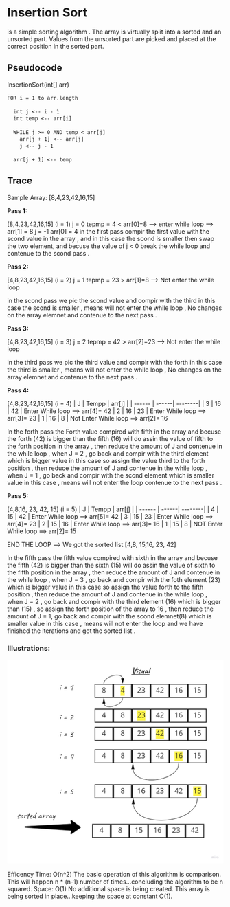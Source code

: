 # Insertion Sort
is a simple sorting algorithm . The array is virtually split into a sorted and an unsorted part. Values from the unsorted part are picked and placed at the correct position in the sorted part.

## Pseudocode

InsertionSort(int[] arr)

    FOR i = 1 to arr.length

      int j <-- i - 1
      int temp <-- arr[i]

      WHILE j >= 0 AND temp < arr[j]
        arr[j + 1] <-- arr[j]
        j <-- j - 1

      arr[j + 1] <-- temp

## Trace
Sample Array: [8,4,23,42,16,15]

**Pass 1:**

[8,4,23,42,16,15]          (i = 1)
   j = 0     tepmp = 4   < arr[0]=8   --> enter while loop 
==> arr[1] = 8
    j = -1     arr[0] = 4
in the first pass compir the first value with the scond value in the array , and in this case the scond is smaller then swap the two element, and becuse the value of j < 0 break the while loop and contenue to the scond pass .

**Pass 2:**

[4,8,23,42,16,15]           (i = 2)
    j = 1     tepmp = 23   > arr[1]=8   --> Not enter the  while loop 

in the scond pass we pic the scond value and compir with the third in this case the scond is smaller , means will not enter the while loop , No changes on the array elemnet and contenue to the next pass .



**Pass 3:**

[4,8,23,42,16,15]           (i = 3)
j = 2     tepmp = 42   > arr[2]=23   --> Not enter the  while loop 

in the third pass we pic the third value and compir with the forth in this case the third is smaller , means will not enter the while loop , No changes on the array elemnet and contenue to the next pass .

**Pass 4:**

[4,8,23,42,16,15]           (i = 4)
| J      | Tempp | arr[j]  |
| ------ | ------| --------| 
| 3      | 16    |   42    |  Enter While loop   ==> arr[4]= 42
| 2      | 16    |   23    |  Enter While loop   ==> arr[3]= 23
| 1      | 16    |   8     |  Not Enter While loop   ==> arr[2]= 16


In the forth pass the Forth value compired with fifth in the array and becuse the forth (42) is bigger than the fifth (16) will do assin the value of fifth to the forth position in the array , then reduce the amount of J and contenue in the while loop , when J = 2 , go back and compir with the third element which is bigger value in this case so assign the value third to the forth position ,  then reduce the amount of J and contenue in the while loop , when J = 1 , go back and compir with the scond  element which is smaller  value in this case , means will not enter the loop  contenue to the next pass .

**Pass 5:**

[4,8,16, 23, 42, 15]           (i = 5)
| J      | Tempp | arr[j]  |
| ------ | ------| --------| 
| 4      | 15    |   42    |  Enter While loop   ==> arr[5]= 42
| 3      | 15    |   23    |  Enter While loop   ==> arr[4]= 23
| 2      | 15    |   16    |  Enter While loop   ==> arr[3]= 16
| 1      | 15    |   8     |  NOT Enter While loop   ==> arr[2]= 15

END THE LOOP ==>  We got the sorted list [4,8, 15,16, 23, 42] 


In the fifth pass the fifth value compired with sixth in the array and becuse the fifth (42) is bigger than the sixth (15) will do assin the value of sixth to the fifth position in the array , then reduce the amount of J and contenue in the while loop , when J = 3 , go back and compir with the foth element (23) which is bigger value in this case so assign the value forth  to the fifth position ,  then reduce the amount of J and contenue in the while loop , when J = 2 , go back and compir with the third element (16) which is bigger than (15) , so assign the forth position of the array to 16 , then reduce the amount of J = 1,  go back and compir with the scond elemnet(8) which is smaller  value in this case , means will not enter the loop and we have finished the iterations and got the sorted list .

### Illustrations:
![Illustrations](pic1.jpg)

Efficency
Time: O(n^2)
The basic operation of this algorithm is comparison. This will happen n * (n-1) number of times…concluding the algorithm to be n squared.
Space: O(1)
No additional space is being created. This array is being sorted in place…keeping the space at constant O(1).
